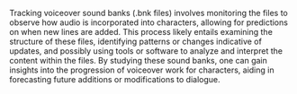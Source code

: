 Tracking voiceover sound banks (.bnk files) involves monitoring the files to observe how audio is incorporated into characters, allowing for predictions on when new lines are added. This process likely entails examining the structure of these files, identifying patterns or changes indicative of updates, and possibly using tools or software to analyze and interpret the content within the files. By studying these sound banks, one can gain insights into the progression of voiceover work for characters, aiding in forecasting future additions or modifications to dialogue.
